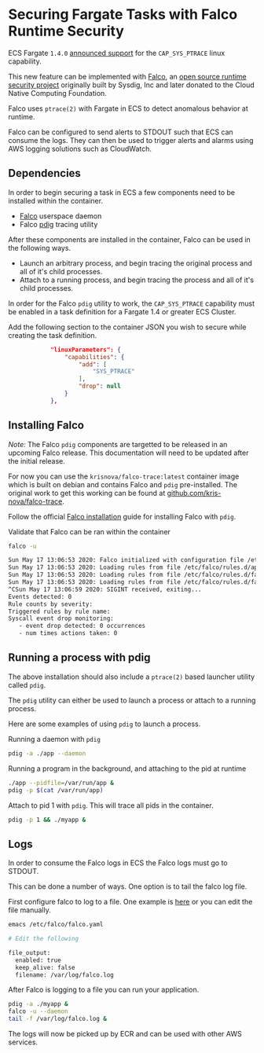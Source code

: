 # Securing Fargate Tasks with Falco Runtime Security

ECS Fargate `1.4.0` [announced support](https://aws.amazon.com/about-aws/whats-new/2020/04/aws-fargate-launches-platform-version-14/) for the `CAP_SYS_PTRACE` linux capability.

This new feature can be implemented with [Falco](falco.org), an [open source runtime security project](https://github.com/falcosecurity/falco) originally built by Sysdig, Inc and later donated to the Cloud Native Computing Foundation.

Falco uses `ptrace(2)` with Fargate in ECS to detect anomalous behavior at runtime. 

Falco can be configured to send alerts to STDOUT such that ECS can consume the logs. They can then be used to trigger alerts and alarms using AWS logging solutions such as CloudWatch. 

## Dependencies

In order to begin securing a task in ECS a few components need to be installed within the container.

 - [Falco](https://github.com/falcosecurity/falco) userspace daemon
 - Falco [pdig](https://github.com/falcosecurity/pdig) tracing utility
 
After these components are installed in the container, Falco can be used in the following ways.

 - Launch an arbitrary process, and begin tracing the original process and all of it's child processes. 
 - Attach to a running process, and begin tracing the process and all of it's child processes. 
 
In order for the Falco `pdig` utility to work, the `CAP_SYS_PTRACE` capability must be enabled in a task definition for a Fargate 1.4 or greater ECS Cluster. 

Add the following section to the container JSON you wish to secure while creating the task definition. 

```json
            "linuxParameters": {
                "capabilities": {
                    "add": [
                        "SYS_PTRACE"
                    ],
                    "drop": null
                }
            },
```

## Installing Falco

_Note:_ The Falco `pdig` components are targetted to be released in an upcoming Falco release. This documentation will need to be updated after the initial release.

For now you can use the `krisnova/falco-trace:latest` container image which is built on debian and contains Falco and `pdig` pre-installed. 
The original work to get this working can be found at [github.com/kris-nova/falco-trace](https://github.com/kris-nova/falcotrace).

Follow the official [Falco installation](https://falco.org) guide for installing Falco with `pdig`. 

Validate that Falco can be ran within the container

```bash 
falco -u 

Sun May 17 13:06:53 2020: Falco initialized with configuration file /etc/falco/falco.yaml
Sun May 17 13:06:53 2020: Loading rules from file /etc/falco/rules.d/application_rules.yaml:
Sun May 17 13:06:53 2020: Loading rules from file /etc/falco/rules.d/falco_rules.local.yaml:
Sun May 17 13:06:53 2020: Loading rules from file /etc/falco/rules.d/falco_rules.yaml:
^CSun May 17 13:06:59 2020: SIGINT received, exiting...
Events detected: 0
Rule counts by severity:
Triggered rules by rule name:
Syscall event drop monitoring:
   - event drop detected: 0 occurrences
   - num times actions taken: 0
```

## Running a process with pdig

The above installation should also include a `ptrace(2)` based launcher utility called `pdig`.

The `pdig` utility can either be used to launch a process or attach to a running process. 

Here are some examples of using `pdig` to launch a process.

Running a daemon with `pdig`

```bash
pdig -a ./app --daemon
```

Running a program in the background, and attaching to the pid at runtime

```bash
./app --pidfile=/var/run/app &
pdig -p $(cat /var/run/app)
```

Attach to pid 1 with `pdig`. This will trace all pids in the container.

```bash
pdig -p 1 && ./myapp &
```

## Logs

In order to consume the Falco logs in ECS the Falco logs must go to STDOUT. 

This can be done a number of ways. One option is to tail the falco log file.

First configure falco to log to a file. One example is [here](https://github.com/kris-nova/falco-trace/blob/master/etc/falco/falco.yaml) or you can edit the file manually.

```bash
emacs /etc/falco/falco.yaml

# Edit the following

file_output:
  enabled: true
  keep_alive: false
  filename: /var/log/falco.log
```

After Falco is logging to a file you can run your application.

```bash
pdig -a ./myapp &
falco -u --daemon 
tail -f /var/log/falco.log &
```

The logs will now be picked up by ECR and can be used with other AWS services. 
